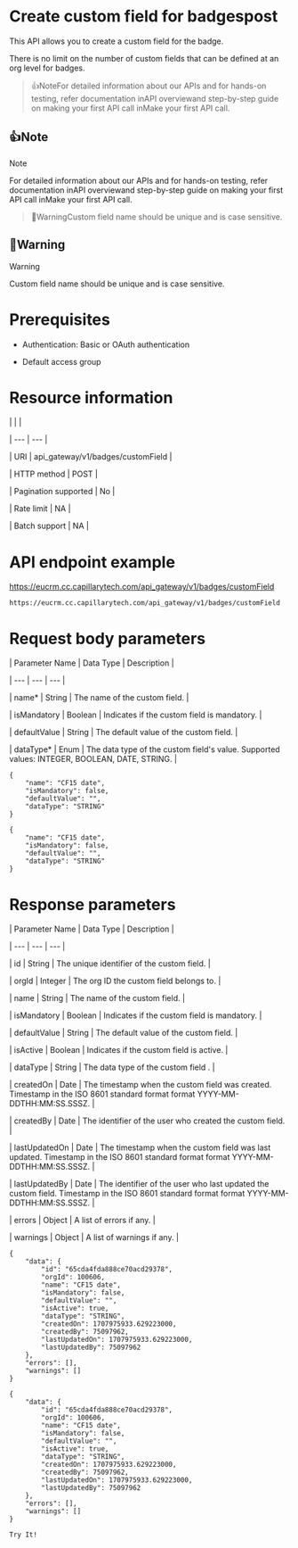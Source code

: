 # Create custom field for badgespost

This API allows you to create a custom field for the badge.

There is no limit on the number of custom fields that can be defined at an org level for badges.

> 👍NoteFor detailed information about our APIs and for hands-on testing, refer documentation inAPI overviewand  step-by-step guide on making your first API call inMake your first API call.

## 👍Note

Note

For detailed information about our APIs and for hands-on testing, refer documentation inAPI overviewand  step-by-step guide on making your first API call inMake your first API call.

> 🚧WarningCustom field name should be unique and is case sensitive.

## 🚧Warning

Warning

Custom field name should be unique and is case sensitive.

# Prerequisites

- Authentication: Basic or OAuth authentication

- Default access group

# Resource information

|  |  |

| --- | --- |

| URI | api_gateway/v1/badges/customField |

| HTTP method | POST |

| Pagination supported | No |

| Rate limit | NA |

| Batch support | NA |



# API endpoint example

https://eucrm.cc.capillarytech.com/api_gateway/v1/badges/customField

```
https://eucrm.cc.capillarytech.com/api_gateway/v1/badges/customField
```

# Request body parameters

| Parameter Name | Data Type | Description |

| --- | --- | --- |

| name* | String | The name of the custom field. |

| isMandatory | Boolean | Indicates if the custom field is mandatory. |

| defaultValue | String | The default value of the custom field. |

| dataType* | Enum | The data type of the custom field's value. Supported values: INTEGER, BOOLEAN, DATE, STRING. |



```
{
    "name": "CF15 date",
    "isMandatory": false,
    "defaultValue": "",
    "dataType": "STRING"
}
```

```
{
    "name": "CF15 date",
    "isMandatory": false,
    "defaultValue": "",
    "dataType": "STRING"
}
```

# Response parameters

| Parameter Name | Data Type | Description |

| --- | --- | --- |

| id | String | The unique identifier of the custom field. |

| orgId | Integer | The org ID the custom field belongs to. |

| name | String | The name of the custom field. |

| isMandatory | Boolean | Indicates if the custom field is mandatory. |

| defaultValue | String | The default value of the custom field. |

| isActive | Boolean | Indicates if the custom field is active. |

| dataType | String | The data type of the custom field . |

| createdOn | Date | The timestamp when the custom field was created. Timestamp in the ISO 8601 standard format format YYYY-MM-DDTHH:MM:SS.SSSZ. |

| createdBy | Date | The identifier of the user who created the custom field. |

| lastUpdatedOn | Date | The timestamp when the custom field was last updated. Timestamp in the ISO 8601 standard format format YYYY-MM-DDTHH:MM:SS.SSSZ. |

| lastUpdatedBy | Date | The identifier of the user who last updated the custom field. Timestamp in the ISO 8601 standard format format YYYY-MM-DDTHH:MM:SS.SSSZ. |

| errors | Object | A list of errors if any. |

| warnings | Object | A list of warnings if any. |



```
{
    "data": {
        "id": "65cda4fda888ce70acd29378",
        "orgId": 100606,
        "name": "CF15 date",
        "isMandatory": false,
        "defaultValue": "",
        "isActive": true,
        "dataType": "STRING",
        "createdOn": 1707975933.629223000,
        "createdBy": 75097962,
        "lastUpdatedOn": 1707975933.629223000,
        "lastUpdatedBy": 75097962
    },
    "errors": [],
    "warnings": []
}
```

```
{
    "data": {
        "id": "65cda4fda888ce70acd29378",
        "orgId": 100606,
        "name": "CF15 date",
        "isMandatory": false,
        "defaultValue": "",
        "isActive": true,
        "dataType": "STRING",
        "createdOn": 1707975933.629223000,
        "createdBy": 75097962,
        "lastUpdatedOn": 1707975933.629223000,
        "lastUpdatedBy": 75097962
    },
    "errors": [],
    "warnings": []
}
```

`Try It!`